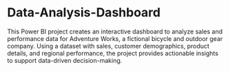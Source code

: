 # Data-Analysis-Dashboard
This Power BI project creates an interactive dashboard to analyze sales and performance data for Adventure Works, a fictional bicycle and outdoor gear company. Using a dataset with sales, customer demographics, product details, and regional performance, the project provides actionable insights to support data-driven decision-making.
